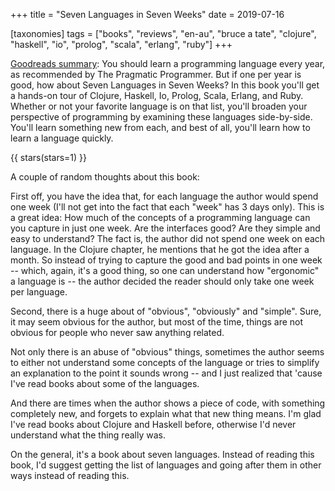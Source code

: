 +++
title = "Seven Languages in Seven Weeks"
date = 2019-07-16

[taxonomies]
tags = ["books", "reviews", "en-au", "bruce a tate", "clojure", "haskell", "io", "prolog", "scala", "erlang", "ruby"]
+++

[Goodreads summary](https://www.goodreads.com/book/show/7912517-seven-languages-in-seven-weeks):
You should learn a programming language every year, as recommended by The
Pragmatic Programmer. But if one per year is good, how about Seven Languages
in Seven Weeks? In this book you'll get a hands-on tour of Clojure, Haskell,
Io, Prolog, Scala, Erlang, and Ruby. Whether or not your favorite language is
on that list, you'll broaden your perspective of programming by examining
these languages side-by-side. You'll learn something new from each, and best
of all, you'll learn how to learn a language quickly.

<!-- more -->

{{ stars(stars=1) }}

A couple of random thoughts about this book:

First off, you have the idea that, for each language the author would spend
one week (I'll not get into the fact that each "week" has 3 days only). This
is a great idea: How much of the concepts of a programming language can you
capture in just one week. Are the interfaces good? Are they simple and easy to
understand? The fact is, the author did not spend one week on each language.
In the Clojure chapter, he mentions that he got the idea after a month. So
instead of trying to capture the good and bad points in one week -- which,
again, it's a good thing, so one can understand how "ergonomic" a language is
-- the author decided the reader should only take one week per language.

Second, there is a huge about of "obvious", "obviously" and "simple". Sure, it
may seem obvious for the author, but most of the time, things are not obvious
for people who never saw anything related.

Not only there is an abuse of "obvious" things, sometimes the author seems to
either not understand some concepts of the language or tries to simplify an
explanation to the point it sounds wrong -- and I just realized that 'cause
I've read books about some of the languages.

And there are times when the author shows a piece of code, with something
completely new, and forgets to explain what that new thing means. I'm glad
I've read books about Clojure and Haskell before, otherwise I'd never
understand what the thing really was.

On the general, it's a book about seven languages. Instead of reading this
book, I'd suggest getting the list of languages and going after them in other
ways instead of reading this.
